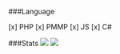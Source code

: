 ###Language

[x] PHP
[x] PMMP
[x] JS
[x] C#

###Stats
![](https://github-readme-stats.vercel.app/api?username=AzogBn&show_icons=true&title_color=fff&icon_color=79ff97&text_color=9f9f9f&bg_color=151515&count_private=true)
![](https://github-readme-stats.vercel.app/api/top-langs?username=AzogBn&langs_count=4&count_private=true&theme=nord)
